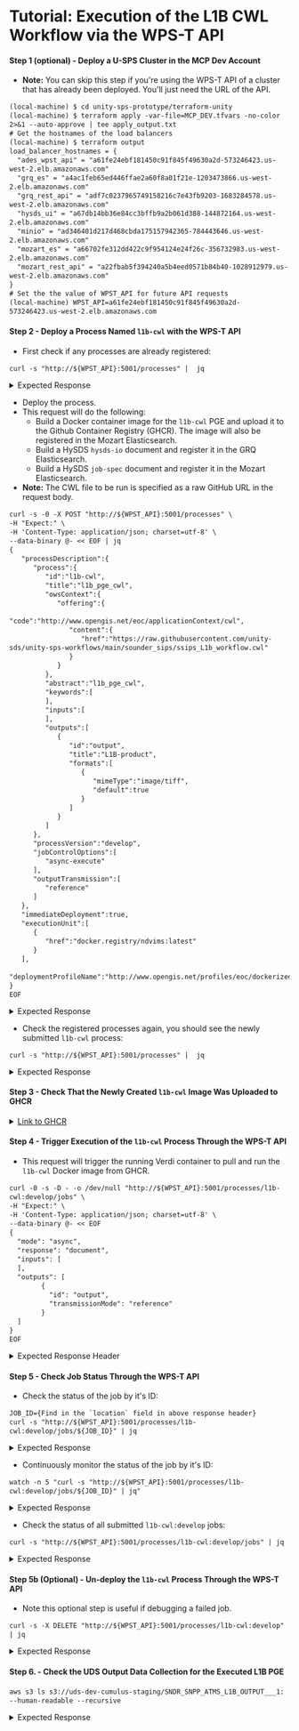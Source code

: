 # Tutorial: Execution of the L1B CWL Workflow via the WPS-T API



#### Step 1 (optional) - Deploy a U-SPS Cluster in the MCP Dev Account

* **Note:** You can skip this step if you're using the WPS-T API of a cluster that has already been deployed. You'll just need the URL of the API.

```shell
(local-machine) $ cd unity-sps-prototype/terraform-unity
(local-machine) $ terraform apply -var-file=MCP_DEV.tfvars -no-color 2>&1 --auto-approve | tee apply_output.txt
# Get the hostnames of the load balancers
(local-machine) $ terraform output
load_balancer_hostnames = {
  "ades_wpst_api" = "a61fe24ebf181450c91f845f49630a2d-573246423.us-west-2.elb.amazonaws.com"
  "grq_es" = "a4ac1feb65ed446ffae2a60f8a01f21e-1203473866.us-west-2.elb.amazonaws.com"
  "grq_rest_api" = "adf7c0237965749158216c7e43fb9203-1683284578.us-west-2.elb.amazonaws.com"
  "hysds_ui" = "a67db14bb36e84cc3bffb9a2b061d388-144872164.us-west-2.elb.amazonaws.com"
  "minio" = "ad346401d217d468cbda175157942365-784443646.us-west-2.elb.amazonaws.com"
  "mozart_es" = "a66702fe312dd422c9f954124e24f26c-356732983.us-west-2.elb.amazonaws.com"
  "mozart_rest_api" = "a22fbab5f394240a5b4eed0571b84b40-1028912979.us-west-2.elb.amazonaws.com"
}
# Set the the value of WPST_API for future API requests
(local-machine) WPST_API=a61fe24ebf181450c91f845f49630a2d-573246423.us-west-2.elb.amazonaws.com
```

#### Step 2 - Deploy a Process Named `l1b-cwl` with the WPS-T API

* First check if any processes are already registered:

```shell
curl -s "http://${WPST_API}:5001/processes" |  jq
```

<details>

<summary>Expected Response</summary>

```json
{
  "processes": []
}
```

</details>

* Deploy the process.
* This request will do the following:
  * Build a Docker container image for the `l1b-cwl` PGE and upload it to the Github Container Registry (GHCR). The image will also be registered in the Mozart Elasticsearch.
  * Build a HySDS `hysds-io` document and register it in the GRQ Elasticsearch.
  * Build a HySDS `job-spec` document and register it in the Mozart Elasticsearch.
* **Note:** The CWL file to be run is specified as a raw GitHub URL in the request body.

```shell
curl -s -0 -X POST "http://${WPST_API}:5001/processes" \
-H "Expect:" \
-H 'Content-Type: application/json; charset=utf-8' \
--data-binary @- << EOF | jq
{
   "processDescription":{
	  "process":{
		 "id":"l1b-cwl",
		 "title":"l1b_pge_cwl",
		 "owsContext":{
			"offering":{
			   "code":"http://www.opengis.net/eoc/applicationContext/cwl",
			   "content":{
				  "href":"https://raw.githubusercontent.com/unity-sds/unity-sps-workflows/main/sounder_sips/ssips_L1b_workflow.cwl"
			   }
			}
		 },
		 "abstract":"l1b_pge_cwl",
		 "keywords":[
		 ],
		 "inputs":[
		 ],
		 "outputs":[
			{
			   "id":"output",
			   "title":"L1B-product",
			   "formats":[
				  {
					 "mimeType":"image/tiff",
					 "default":true
				  }
			   ]
			}
		 ]
	  },
	  "processVersion":"develop",
	  "jobControlOptions":[
		 "async-execute"
	  ],
	  "outputTransmission":[
		 "reference"
	  ]
   },
   "immediateDeployment":true,
   "executionUnit":[
	  {
		 "href":"docker.registry/ndvims:latest"
	  }
   ],
   "deploymentProfileName":"http://www.opengis.net/profiles/eoc/dockerizedApplication"
}
EOF
```

<details>

<summary>Expected Response</summary>

```shell
{
  "deploymentResult": {
    "processSummary": {
      "abstract": "l1b_pge_cwl",
      "id": "l1b-cwl",
      "jobControlOptions": [
        "async-execute"
      ],
      "keywords": [],
      "processDescriptionURL": "http://127.0.0.1:5000/processes/l1b-cwl:develop",
      "title": "l1b_pge_cwl",
      "version": "develop"
    }
  }
}
```

</details>

* Check the registered processes again, you should see the newly submitted `l1b-cwl` process:

```shell
curl -s "http://${WPST_API}:5001/processes" |  jq
```

<details>

<summary>Expected Response</summary>

```json
{
    "processes": [
        {
            "abstract": "l1b_pge_cwl",
            "executionUnit": "docker.registry/ndvims:latest",
            "id": "l1b-cwl:develop",
            "immediateDeployment": "true",
            "jobControlOptions": [
                "async-execute"
            ],
            "keywords": "",
            "outputTransmission": [
                "reference"
            ],
            "owsContextURL": "https://github.com/unity-sds/unity-sps-workflows/blob/main/sounder_sips/ssips_L1b_workflow.cwl",
            "processVersion": "develop",
            "title": "l1b_pge_cwl"
        }
    ]
}
```

</details>

#### Step 3 - Check That the Newly Created `l1b-cwl` Image Was Uploaded to GHCR

<details>

<summary><a href="https://github.com/orgs/unity-sds/packages/container/package/unity-sps-prototype%2Fl1b-cwl">Link to GHCR</a></summary>

<img src="../../../../.gitbook/assets/image (2).png" alt="" data-size="original">

</details>

#### Step 4 - Trigger Execution of the `l1b-cwl` Process Through the WPS-T API

* This request will trigger the running Verdi container to pull and run the `l1b-cwl` Docker image from GHCR.

```shell
curl -0 -s -D - -o /dev/null "http://${WPST_API}:5001/processes/l1b-cwl:develop/jobs" \
-H "Expect:" \
-H 'Content-Type: application/json; charset=utf-8' \
--data-binary @- << EOF
{
  "mode": "async",
  "response": "document",
  "inputs": [
  ],
  "outputs": [
        {
          "id": "output",
          "transmissionMode": "reference"
        }
  ]
}
EOF
```

<details>

<summary>Expected Response Header</summary>

```shell
HTTP/1.1 201 CREATED
Server: Werkzeug/2.2.2 Python/3.8.10
Date: Mon, 07 Nov 2022 23:23:20 GMT
Content-Type: application/json
Content-Length: 3
code: 201
location: http://127.0.0.1:5000/processes/l1b-cwl:develop/jobs/faddc45e-3d2f-4b29-837e-f85ca3cf9783
ContentType: application/json
Connection: close
```

</details>

#### Step 5 - Check Job Status Through the WPS-T API

* Check the status of the job by it's ID:

```shell
JOB_ID={Find in the `location` field in above response header}
curl -s "http://${WPST_API}:5001/processes/l1b-cwl:develop/jobs/${JOB_ID}" | jq
```

<details>

<summary>Expected Response</summary>

```shell
{
  "jobID": "90cba99f-b980-4d7b-b6ff-7eb943dda88f",
  "message": "Status of job 90cba99f-b980-4d7b-b6ff-7eb943dda88f",
  "status": "succeeded"
}
```

</details>

* Continuously monitor the status of the job by it's ID:

```shell
watch -n 5 "curl -s "http://${WPST_API}:5001/processes/l1b-cwl:develop/jobs/${JOB_ID}" | jq"
```

<details>

<summary>Expected Response</summary>

```shell
Every 5.0s: curl -s http://a71a54...  MT-315710: Mon Nov  7 17:20:10 2022

{
  "jobID": "68066f70-85f1-4894-9545-8791a1945842",
  "message": "Status of job 68066f70-85f1-4894-9545-8791a1945842",
  "status": "running" # monitor until completion (succeeded/failed)
}

```

</details>

* Check the status of all submitted `l1b-cwl:develop` jobs:

```shell
curl -s "http://${WPST_API}:5001/processes/l1b-cwl:develop/jobs" | jq
```

<details>

<summary>Expected Response</summary>

```json
{
  "jobs": [
    {
      "inputs": [],
      "jobID": "5e45d1cc-8106-45e1-a866-e2e715360f1e",
      "status": "succeeded"
    },
    {
      "inputs": [],
      "jobID": "cfa264d6-c639-4cef-b2d1-9cc5d02f06a1",
      "status": "succeeded"
    },
    {
      "inputs": [],
      "jobID": "90cba99f-b980-4d7b-b6ff-7eb943dda88f",
      "status": "succeeded"
    }
  ]
}
```

</details>

#### Step 5b (Optional) - Un-deploy the `l1b-cwl` Process Through the WPS-T API

* Note this optional step is useful if debugging a failed job.

```shell
curl -s -X DELETE "http://${WPST_API}:5001/processes/l1b-cwl:develop" | jq
```

<details>

<summary>Expected Response</summary>

```json
{
  "undeploymentResult": {
    "abstract": "l1b_pge_cwl",
    "executionUnit": "docker.registry/ndvims:latest",
    "id": "l1b-cwl:develop",
    "immediateDeployment": "true",
    "jobControlOptions": [
      "async-execute"
    ],
    "keywords": "",
    "outputTransmission": [
      "reference"
    ],
    "owsContextURL": "https://raw.githubusercontent.com/unity-sds/unity-sps-workflows/main/sounder_sips/ssips_L1b_workflow.cwl",
    "processVersion": "develop",
    "title": "l1b_pge_cwl"
  }
}
```

</details>

#### Step 6. - Check the UDS Output Data Collection for the Executed L1B PGE

```shell
aws s3 ls s3://uds-dev-cumulus-staging/SNDR_SNPP_ATMS_L1B_OUTPUT___1: --human-readable --recursive
```

<details>

<summary>Expected Response</summary>

```shell
2022-11-07 17:19:15    1.7 KiB SNDR_SNPP_ATMS_L1B_OUTPUT___1:test_file02/SNDR_SNPP_ATMS_L1B_OUTPUT___1:test_file02.cmr.xml
2022-11-07 17:18:33    5.6 MiB SNDR_SNPP_ATMS_L1B_OUTPUT___1:test_file02/test_file02.nc
2022-11-07 17:18:33    3.8 KiB SNDR_SNPP_ATMS_L1B_OUTPUT___1:test_file02/test_file02.nc.cas
2022-11-07 17:19:13    1.7 KiB SNDR_SNPP_ATMS_L1B_OUTPUT___1:test_file03/SNDR_SNPP_ATMS_L1B_OUTPUT___1:test_file03.cmr.xml
2022-11-07 17:18:33    5.3 MiB SNDR_SNPP_ATMS_L1B_OUTPUT___1:test_file03/test_file03.nc
2022-11-07 17:18:33    3.8 KiB SNDR_SNPP_ATMS_L1B_OUTPUT___1:test_file03/test_file03.nc.cas
2022-11-07 17:19:11    1.7 KiB SNDR_SNPP_ATMS_L1B_OUTPUT___1:test_file04/SNDR_SNPP_ATMS_L1B_OUTPUT___1:test_file04.cmr.xml
2022-11-07 17:18:33    5.5 MiB SNDR_SNPP_ATMS_L1B_OUTPUT___1:test_file04/test_file04.nc
2022-11-07 17:18:34    3.8 KiB SNDR_SNPP_ATMS_L1B_OUTPUT___1:test_file04/test_file04.nc.cas
2022-11-07 17:19:17    1.7 KiB SNDR_SNPP_ATMS_L1B_OUTPUT___1:test_file05/SNDR_SNPP_ATMS_L1B_OUTPUT___1:test_file05.cmr.xml
2022-11-07 17:18:34    5.3 MiB SNDR_SNPP_ATMS_L1B_OUTPUT___1:test_file05/test_file05.nc
2022-11-07 17:18:34    3.8 KiB SNDR_SNPP_ATMS_L1B_OUTPUT___1:test_file05/test_file05.nc.cas
2022-11-07 17:19:12    1.7 KiB SNDR_SNPP_ATMS_L1B_OUTPUT___1:test_file06/SNDR_SNPP_ATMS_L1B_OUTPUT___1:test_file06.cmr.xml
2022-11-07 17:18:34    5.3 MiB SNDR_SNPP_ATMS_L1B_OUTPUT___1:test_file06/test_file06.nc
2022-11-07 17:18:34    3.8 KiB SNDR_SNPP_ATMS_L1B_OUTPUT___1:test_file06/test_file06.nc.cas
2022-11-07 17:19:14    1.7 KiB SNDR_SNPP_ATMS_L1B_OUTPUT___1:test_file07/SNDR_SNPP_ATMS_L1B_OUTPUT___1:test_file07.cmr.xml
2022-11-07 17:18:34    5.3 MiB SNDR_SNPP_ATMS_L1B_OUTPUT___1:test_file07/test_file07.nc
2022-11-07 17:18:34    3.8 KiB SNDR_SNPP_ATMS_L1B_OUTPUT___1:test_file07/test_file07.nc.cas
2022-11-07 17:19:15    1.7 KiB SNDR_SNPP_ATMS_L1B_OUTPUT___1:test_file08/SNDR_SNPP_ATMS_L1B_OUTPUT___1:test_file08.cmr.xml
2022-11-07 17:18:35    5.7 MiB SNDR_SNPP_ATMS_L1B_OUTPUT___1:test_file08/test_file08.nc
2022-11-07 17:18:35    3.8 KiB SNDR_SNPP_ATMS_L1B_OUTPUT___1:test_file08/test_file08.nc.cas
2022-11-07 17:19:14    1.7 KiB SNDR_SNPP_ATMS_L1B_OUTPUT___1:test_file09/SNDR_SNPP_ATMS_L1B_OUTPUT___1:test_file09.cmr.xml
2022-11-07 17:18:35    5.7 MiB SNDR_SNPP_ATMS_L1B_OUTPUT___1:test_file09/test_file09.nc
2022-11-07 17:18:35    3.8 KiB SNDR_SNPP_ATMS_L1B_OUTPUT___1:test_file09/test_file09.nc.cas
2022-11-07 17:19:13    1.7 KiB SNDR_SNPP_ATMS_L1B_OUTPUT___1:test_file10/SNDR_SNPP_ATMS_L1B_OUTPUT___1:test_file10.cmr.xml
2022-11-07 17:18:35    5.4 MiB SNDR_SNPP_ATMS_L1B_OUTPUT___1:test_file10/test_file10.nc
2022-11-07 17:18:35    3.8 KiB SNDR_SNPP_ATMS_L1B_OUTPUT___1:test_file10/test_file10.nc.cas
2022-11-07 17:19:15    1.7 KiB SNDR_SNPP_ATMS_L1B_OUTPUT___1:test_file11/SNDR_SNPP_ATMS_L1B_OUTPUT___1:test_file11.cmr.xml
2022-11-07 17:18:36    5.5 MiB SNDR_SNPP_ATMS_L1B_OUTPUT___1:test_file11/test_file11.nc
2022-11-07 17:18:36    3.8 KiB SNDR_SNPP_ATMS_L1B_OUTPUT___1:test_file11/test_file11.nc.cas
2022-11-07 17:19:16    1.7 KiB SNDR_SNPP_ATMS_L1B_OUTPUT___1:test_file12/SNDR_SNPP_ATMS_L1B_OUTPUT___1:test_file12.cmr.xml
2022-11-07 17:18:36    5.8 MiB SNDR_SNPP_ATMS_L1B_OUTPUT___1:test_file12/test_file12.nc
2022-11-07 17:18:36    3.8 KiB SNDR_SNPP_ATMS_L1B_OUTPUT___1:test_file12/test_file12.nc.cas
2022-11-07 17:19:12    1.7 KiB SNDR_SNPP_ATMS_L1B_OUTPUT___1:test_file13/SNDR_SNPP_ATMS_L1B_OUTPUT___1:test_file13.cmr.xml
2022-11-07 17:18:36    5.8 MiB SNDR_SNPP_ATMS_L1B_OUTPUT___1:test_file13/test_file13.nc
2022-11-07 17:18:37    3.8 KiB SNDR_SNPP_ATMS_L1B_OUTPUT___1:test_file13/test_file13.nc.cas
2022-11-07 17:19:14    1.7 KiB SNDR_SNPP_ATMS_L1B_OUTPUT___1:test_file14/SNDR_SNPP_ATMS_L1B_OUTPUT___1:test_file14.cmr.xml
2022-11-07 17:18:37    5.7 MiB SNDR_SNPP_ATMS_L1B_OUTPUT___1:test_file14/test_file14.nc
2022-11-07 17:18:37    3.8 KiB SNDR_SNPP_ATMS_L1B_OUTPUT___1:test_file14/test_file14.nc.cas
2022-11-07 17:19:15    1.7 KiB SNDR_SNPP_ATMS_L1B_OUTPUT___1:test_file15/SNDR_SNPP_ATMS_L1B_OUTPUT___1:test_file15.cmr.xml
2022-11-07 17:18:37    5.9 MiB SNDR_SNPP_ATMS_L1B_OUTPUT___1:test_file15/test_file15.nc
2022-11-07 17:18:37    3.8 KiB SNDR_SNPP_ATMS_L1B_OUTPUT___1:test_file15/test_file15.nc.cas
2022-11-07 17:19:15    1.7 KiB SNDR_SNPP_ATMS_L1B_OUTPUT___1:test_file16/SNDR_SNPP_ATMS_L1B_OUTPUT___1:test_file16.cmr.xml
2022-11-07 17:18:37    5.9 MiB SNDR_SNPP_ATMS_L1B_OUTPUT___1:test_file16/test_file16.nc
2022-11-07 17:18:38    3.8 KiB SNDR_SNPP_ATMS_L1B_OUTPUT___1:test_file16/test_file16.nc.cas
2022-11-07 17:19:15    1.7 KiB SNDR_SNPP_ATMS_L1B_OUTPUT___1:test_file17/SNDR_SNPP_ATMS_L1B_OUTPUT___1:test_file17.cmr.xml
2022-11-07 17:18:38    5.7 MiB SNDR_SNPP_ATMS_L1B_OUTPUT___1:test_file17/test_file17.nc
2022-11-07 17:18:38    3.8 KiB SNDR_SNPP_ATMS_L1B_OUTPUT___1:test_file17/test_file17.nc.cas
2022-11-07 17:19:16    1.7 KiB SNDR_SNPP_ATMS_L1B_OUTPUT___1:test_file18/SNDR_SNPP_ATMS_L1B_OUTPUT___1:test_file18.cmr.xml
2022-11-07 17:18:38    5.6 MiB SNDR_SNPP_ATMS_L1B_OUTPUT___1:test_file18/test_file18.nc
2022-11-07 17:18:38    3.8 KiB SNDR_SNPP_ATMS_L1B_OUTPUT___1:test_file18/test_file18.nc.cas
2022-11-07 17:19:16    1.7 KiB SNDR_SNPP_ATMS_L1B_OUTPUT___1:test_file19/SNDR_SNPP_ATMS_L1B_OUTPUT___1:test_file19.cmr.xml
2022-11-07 17:18:38    5.3 MiB SNDR_SNPP_ATMS_L1B_OUTPUT___1:test_file19/test_file19.nc
2022-11-07 17:18:38    3.8 KiB SNDR_SNPP_ATMS_L1B_OUTPUT___1:test_file19/test_file19.nc.cas
```

</details>
